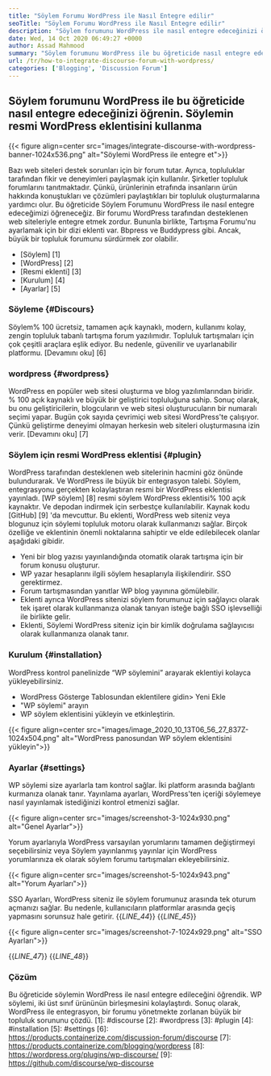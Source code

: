 ```yaml
---
title: "Söylem Forumu WordPress ile Nasıl Entegre edilir" 
seoTitle: "Söylem Forumu WordPress ile Nasıl Entegre edilir" 
description: "Söylem forumunu WordPress ile nasıl entegre edeceğinizi öğrenin. WordPress için Söylem resmi eklentisinin kurulumu ve yapılandırması." 
date: Wed, 14 Oct 2020 06:49:27 +0000
author: Assad Mahmood
summary: "Söylem forumunu WordPress ile bu öğreticide nasıl entegre edeceğinizi öğrenin. Söylemin resmi WordPress eklentisini kullanma" 
url: /tr/how-to-integrate-discourse-forum-with-wordpress/
categories: ['Blogging', 'Discussion Forum']
---
```


## Söylem forumunu WordPress ile bu öğreticide nasıl entegre edeceğinizi öğrenin. Söylemin resmi WordPress eklentisini kullanma

{{< figure align=center src="images/integrate-discourse-with-wordpress-banner-1024x536.png" alt="Söylemi WordPress ile entegre et">}}

Bazı web siteleri destek sorunları için bir forum tutar. Ayrıca, topluluklar tarafından fikir ve deneyimleri paylaşmak için kullanılır. Şirketler topluluk forumlarını tanıtmaktadır. Çünkü, ürünlerinin etrafında insanların ürün hakkında konuştukları ve çözümleri paylaştıkları bir topluluk oluşturmalarına yardımcı olur. Bu öğreticide Söylem Forumunu WordPress ile nasıl entegre edeceğimizi öğreneceğiz.
Bir forumu WordPress tarafından desteklenen web siteleriyle entegre etmek zordur. Bununla birlikte, Tartışma Forumu'nu ayarlamak için bir dizi eklenti var. Bbpress ve Buddypress gibi. Ancak, büyük bir topluluk forumunu sürdürmek zor olabilir.
  * [Söylem] [1]
  * [WordPress] [2]
  * [Resmi eklenti] [3]
  * [Kurulum] [4]
  * [Ayarlar] [5]

### Söyleme {#Discours}
Söylem% 100 ücretsiz, tamamen açık kaynaklı, modern, kullanımı kolay, zengin topluluk tabanlı tartışma forum yazılımıdır. Topluluk tartışmaları için çok çeşitli araçlara eşlik ediyor. Bu nedenle, güvenilir ve uyarlanabilir platformu. [Devamını oku] [6]

### wordpress {#wordpress}
WordPress en popüler web sitesi oluşturma ve blog yazılımlarından biridir. % 100 açık kaynaklı ve büyük bir geliştirici topluluğuna sahip. Sonuç olarak, bu onu geliştiricilerin, blogcuların ve web sitesi oluşturucuların bir numaralı seçimi yapar. Bugün çok sayıda çevrimiçi web sitesi WordPress'te çalışıyor. Çünkü geliştirme deneyimi olmayan herkesin web siteleri oluşturmasına izin verir. [Devamını oku] [7]

### Söylem için resmi WordPress eklentisi {#plugin}
WordPress tarafından desteklenen web sitelerinin hacmini göz önünde bulundurarak. Ve WordPress ile büyük bir entegrasyon talebi. Söylem, entegrasyonu gerçekten kolaylaştıran resmi bir WordPress eklentisi yayınladı.
[WP söylem] [8] resmi söylem WordPress eklentisi% 100 açık kaynaktır. Ve depodan indirmek için serbestçe kullanılabilir. Kaynak kodu [GitHub] [9] 'da mevcuttur.
Bu eklenti, WordPress web siteniz veya blogunuz için söylemi topluluk motoru olarak kullanmanızı sağlar. Birçok özelliğe ve eklentinin önemli noktalarına sahiptir ve elde edilebilecek olanlar aşağıdaki gibidir.
  * Yeni bir blog yazısı yayınlandığında otomatik olarak tartışma için bir forum konusu oluşturur.
  * WP yazar hesaplarını ilgili söylem hesaplarıyla ilişkilendirir. SSO gerektirmez.
  * Forum tartışmasından yanıtlar WP blog yayınına gömülebilir.
  * Eklenti ayrıca WordPress sitenizi söylem forumunuz için sağlayıcı olarak tek işaret olarak kullanmanıza olanak tanıyan isteğe bağlı SSO işlevselliği ile birlikte gelir.
  * Eklenti, Söylemi WordPress siteniz için bir kimlik doğrulama sağlayıcısı olarak kullanmanıza olanak tanır.

### Kurulum {#installation}
WordPress kontrol panelinizde “WP söylemini” arayarak eklentiyi kolayca yükleyebilirsiniz.
  * WordPress Gösterge Tablosundan eklentilere gidin> Yeni Ekle
  * "WP söylemi" arayın
  * WP söylem eklentisini yükleyin ve etkinleştirin.

{{< figure align=center src="images/image_2020_10_13T06_56_27_837Z-1024x504.png" alt="WordPress panosundan WP söylem eklentisini yükleyin">}}


### Ayarlar {#settings}
WP söylemi size ayarlarla tam kontrol sağlar. İki platform arasında bağlantı kurmanıza olanak tanır. Yayınlama ayarları, WordPress'ten içeriği söylemeye nasıl yayınlamak istediğinizi kontrol etmenizi sağlar.

{{< figure align=center src="images/screenshot-3-1024x930.png" alt="Genel Ayarlar">}}

Yorum ayarlarıyla WordPress varsayılan yorumlarını tamamen değiştirmeyi seçebilirsiniz veya Söylem yayınlanmış yayınlar için WordPress yorumlarınıza ek olarak söylem forumu tartışmaları ekleyebilirsiniz.

{{< figure align=center src="images/screenshot-5-1024x943.png" alt="Yorum Ayarları">}}

SSO Ayarları, WordPress siteniz ile söylem forumunuz arasında tek oturum açmanızı sağlar. Bu nedenle, kullanıcıların platformlar arasında geçiş yapmasını sorunsuz hale getirir.
{{_LINE_44_}}
{{_LINE_45_}}

{{< figure align=center src="images/screenshot-7-1024x929.png" alt="SSO Ayarları">}}

{{_LINE_47_}}
{{_LINE_48_}}

### Çözüm
Bu öğreticide söylemin WordPress ile nasıl entegre edileceğini öğrendik. WP söylemi, iki üst sınıf ürününün birleşmesini kolaylaştırdı. Sonuç olarak, WordPress ile entegrasyon, bir forumu yönetmekte zorlanan büyük bir topluluk sorununu çözdü.
[1]: #discourse
[2]: #wordpress
[3]: #plugin
[4]: #installation
[5]: #settings
[6]: https://products.containerize.com/discussion-forum/discourse
[7]: https://products.containerize.com/blogging/wordpress
[8]: https://wordpress.org/plugins/wp-discourse/
[9]: https://github.com/discourse/wp-discourse
